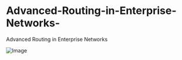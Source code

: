 # Advanced-Routing-in-Enterprise-Networks-
Advanced Routing in Enterprise Networks

![Image](https://github.com/user-attachments/assets/00413471-c610-4e07-8711-13c34f0bffb8)
